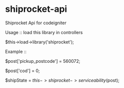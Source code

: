 # shiprocket-api
Shiprocket Api for codeigniter

Usage ::
load this library in controllers

$this->load->library('shiprocket');

Example ::

$post['pickup_postcode'] = 560072;

$post['cod'] = 0;

$shipState = $this->shiprocket->serviceability($post);

